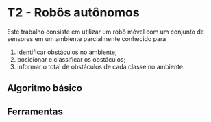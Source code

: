 # T2 - Robôs autônomos

Este trabalho consiste em utilizar um robô móvel com um conjunto de sensores em um ambiente parcialmente conhecido para 
1. identificar obstáculos no ambiente;
2.  posicionar e classificar os obstáculos;
3.  informar o total de obstáculos de cada classe no ambiente.

## Algoritmo básico 

## Ferramentas 
